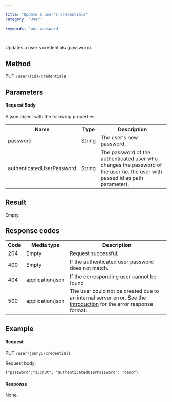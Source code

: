 ```yaml
---

title: "Update a user's credentials"
category: 'User'

keywords: 'put password'

---
```



Updates a user's credentials (password).

Method
------

PUT `/user/{id}/credentials`

Parameters
----------

#### Request Body

A json object with the following properties:

<table class="table table-striped">
  <tr>
    <th>Name</th>
    <th>Type</th>
    <th>Description</th>
  </tr>
  <tr>
    <td>password</td>
    <td>String</td>
    <td>The user's new password.</td>
  </tr>  
  <tr>
    <td>authenticatedUserPassword</td>
    <td>String</td>
    <td>The password of the authenticated user who changes the password of the user (ie. the user with passed id as path parameter).</td>
  </tr>    
</table>


Result
------

Empty.

Response codes
--------------  

<table class="table table-striped">
  <tr>
    <th>Code</th>
    <th>Media type</th>
    <th>Description</th>
  </tr>
  <tr>
    <td>204</td>
    <td>Empty</td>
    <td>Request successful.</td>
  </tr>
  <tr>
    <td>400</td>
    <td>Empty</td>
    <td>If the authenticated user password does not match.</td>
  </tr>  
  <tr>
    <td>404</td>
    <td>application/json</td>
    <td>If the corresponding user cannot be found</td>
  </tr>
  <tr>
    <td>500</td>
    <td>application/json</td>
    <td>The user could not be created due to an internal server error. See the <a href="#overview-introduction">Introduction</a> for the error response format.</td>
  </tr>
</table>

Example
-------

#### Request

PUT `/user/jonny1/credentials`

Request body:

    {"password":"s3cr3t", "authenticatedUserPassword": "demo"}

#### Response

None.
